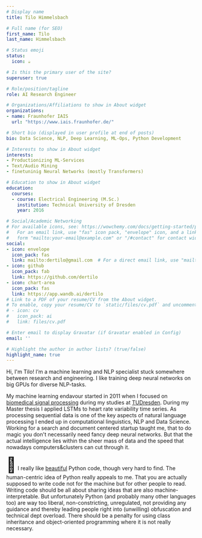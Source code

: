 ```yaml
---
# Display name
title: Tilo Himmelsbach

# Full name (for SEO)
first_name: Tilo
last_name: Himmelsbach

# Status emoji
status:
  icon: ☕️

# Is this the primary user of the site?
superuser: true

# Role/position/tagline
role: AI Research Engineer

# Organizations/Affiliations to show in About widget
organizations:
- name: Fraunhofer IAIS
  url: "https://www.iais.fraunhofer.de/"

# Short bio (displayed in user profile at end of posts)
bio: Data Science, NLP, Deep Learning, ML-Ops, Python Development

# Interests to show in About widget
interests:
- Productionizing ML-Services
- Text/Audio Mining
- finetuninig Neural Networks (mostly Transformers)

# Education to show in About widget
education:
  courses:
  - course: Electrical Engineering (M.Sc.)
    institution: Technical University of Dresden
    year: 2016

# Social/Academic Networking
# For available icons, see: https://wowchemy.com/docs/getting-started/page-builder/#icons
#   For an email link, use "fas" icon pack, "envelope" icon, and a link in the
#   form "mailto:your-email@example.com" or "/#contact" for contact widget.
social:
- icon: envelope
  icon_pack: fas
  link: mailto:dertilo@gmail.com  # For a direct email link, use "mailto:dertilo@gmail.com".
- icon: github
  icon_pack: fab
  link: https://github.com/dertilo
- icon: chart-area
  icon_pack: fas
  link: https://app.wandb.ai/dertilo
# Link to a PDF of your resume/CV from the About widget.
# To enable, copy your resume/CV to `static/files/cv.pdf` and uncomment the lines below.
# - icon: cv
#   icon_pack: ai
#   link: files/cv.pdf

# Enter email to display Gravatar (if Gravatar enabled in Config)
email: ''

# Highlight the author in author lists? (true/false)
highlight_name: true
---
```


Hi, I'm Tilo! I’m a machine learning and NLP specialist stuck somewhere between research and engineering.
I like training deep neural networks on big GPUs for diverse NLP-tasks.

My machine learning endavour started in 2011 when I focused on [biomedical signal processing](https://iopscience.iop.org/article/10.1088/0967-3334/35/8/1551/) during my studies at [TUDresden](https://tu-dresden.de/ing/elektrotechnik/ibmt/forschung/bsv?set_language=en).
During my Master thesis I applied LSTMs to heart rate variability time series. 
As processing sequential data is one of the key aspects of natural language processing I ended up in computational linguistics, NLP and Data Science.  
Working for a search and document centered startup taught me, that to do magic you don't necessarily need fancy deep neural networks.
But that the actual intelligence lies within the sheer mass of data and the speed that nowadays computers&clusters can cut through it.

<a style="font-size:40px">:snake:</a> 
I really like [beautiful](https://github.com/psf/black) Python code, though very hard to find. The human-centric idea of Python really appeals to me.
That you are actually supposed to write code not for the machine but for other people to read. 
Writing code should be all about sharing ideas that are also machine-interpretable. 
But unfortunately Python (and probably many other languages too) are way too liberal, 
non-constricting, unregulated, not providing any guidance and thereby leading people right into (unwilling) obfuscation and technical dept overload. 
There should be a penalty for using class inheritance and object-oriented programming where it is not really necessary. 
 
